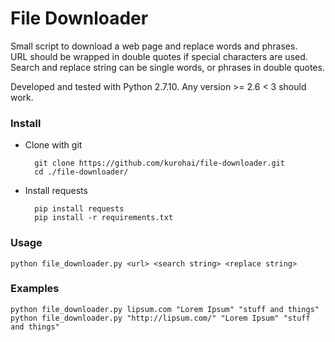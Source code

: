 # File Downloader

Small script to download a web page and replace words and phrases.    
URL should be wrapped in double quotes if special characters are used.    
Search and replace string can be single words, or phrases in double quotes.    

Developed and tested with Python 2.7.10. Any version >= 2.6 < 3 should work.    

### Install

- Clone with git

        git clone https://github.com/kurohai/file-downloader.git
        cd ./file-downloader/

- Install requests

        pip install requests
        pip install -r requirements.txt

### Usage
    python file_downloader.py <url> <search string> <replace string>

### Examples
    python file_downloader.py lipsum.com "Lorem Ipsum" "stuff and things"
    python file_downloader.py "http://lipsum.com/" "Lorem Ipsum" "stuff and things"
